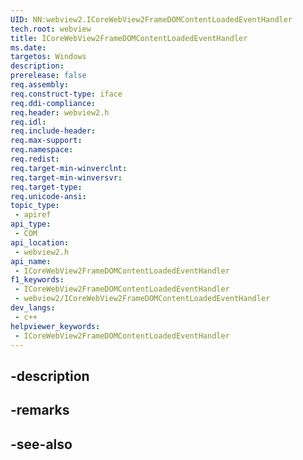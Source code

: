 ```yaml
---
UID: NN:webview2.ICoreWebView2FrameDOMContentLoadedEventHandler
tech.root: webview
title: ICoreWebView2FrameDOMContentLoadedEventHandler
ms.date: 
targetos: Windows
description: 
prerelease: false
req.assembly: 
req.construct-type: iface
req.ddi-compliance: 
req.header: webview2.h
req.idl: 
req.include-header: 
req.max-support: 
req.namespace: 
req.redist: 
req.target-min-winverclnt: 
req.target-min-winversvr: 
req.target-type: 
req.unicode-ansi: 
topic_type:
 - apiref
api_type:
 - COM
api_location:
 - webview2.h
api_name:
 - ICoreWebView2FrameDOMContentLoadedEventHandler
f1_keywords:
 - ICoreWebView2FrameDOMContentLoadedEventHandler
 - webview2/ICoreWebView2FrameDOMContentLoadedEventHandler
dev_langs:
 - c++
helpviewer_keywords:
 - ICoreWebView2FrameDOMContentLoadedEventHandler
---
```


## -description

## -remarks

## -see-also

